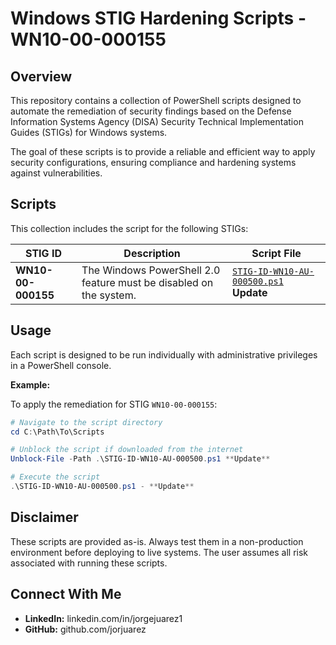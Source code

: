 # Windows STIG Hardening Scripts - WN10-00-000155
## Overview
This repository contains a collection of PowerShell scripts designed to automate the remediation of security findings based on the Defense Information Systems Agency (DISA) Security Technical Implementation Guides (STIGs) for Windows systems.

The goal of these scripts is to provide a reliable and efficient way to apply security configurations, ensuring compliance and hardening systems against vulnerabilities.

## Scripts
This collection includes the script for the following STIGs:

| STIG ID              | Description                                                  | Script File                                                                                                                              |
| -------------------- | ------------------------------------------------------------ | ---------------------------------------------------------------------------------------------------------------------------------------- |
| **WN10-00-000155** | The Windows PowerShell 2.0 feature must be disabled on the system. | [`STIG-ID-WN10-AU-000500.ps1`](https://github.com/jorjuarez/PowerShell-STIG-Automation/blob/main/STIG-ID-WN10-AU-000500.ps1) **Update**|


## Usage
Each script is designed to be run individually with administrative privileges in a PowerShell console.

**Example:**

To apply the remediation for STIG `WN10-00-000155`:

```powershell
# Navigate to the script directory
cd C:\Path\To\Scripts

# Unblock the script if downloaded from the internet
Unblock-File -Path .\STIG-ID-WN10-AU-000500.ps1 **Update**

# Execute the script
.\STIG-ID-WN10-AU-000500.ps1 - **Update**
```
## Disclaimer
These scripts are provided as-is. Always test them in a non-production environment before deploying to live systems. The user assumes all risk associated with running these scripts.

## Connect With Me
* **LinkedIn:** linkedin.com/in/jorgejuarez1
* **GitHub:** github.com/jorjuarez
